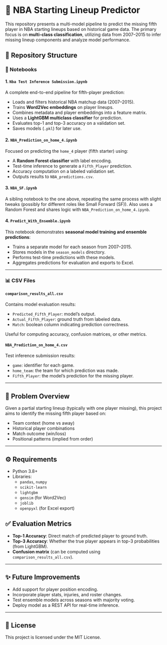 # 🏀 NBA Starting Lineup Predictor

This repository presents a multi-model pipeline to predict the missing fifth player in NBA starting lineups based on historical game data. The primary focus is on **multi-class classification**, utilizing data from 2007–2015 to infer missing lineup components and analyze model performance.

## 📁 Repository Structure

### 📓 Notebooks

#### 1. `Nba Test Inference Submission.ipynb`
A complete end-to-end pipeline for fifth-player prediction:
- Loads and filters historical NBA matchup data (2007–2015).
- Trains **Word2Vec embeddings** on player lineups.
- Combines metadata and player embeddings into a feature matrix.
- Uses a **LightGBM multiclass classifier** for prediction.
- Evaluates top-1 and top-3 accuracy on a validation set.
- Saves models (`.pkl`) for later use.

#### 2. `NBA_Prediction_on_home_4.ipynb`
Focused on predicting the `home_4` player (fifth starter) using:
- A **Random Forest classifier** with label encoding.
- Test-time inference to generate a `Fifth_Player` prediction.
- Accuracy computation on a labeled validation set.
- Outputs results to `NBA_predictions.csv`.

#### 3. `NBA_SF.ipynb`
A sibling notebook to the one above, repeating the same process with slight tweaks (possibly for different roles like Small Forward (SF)). Also uses a Random Forest and shares logic with `NBA_Prediction_on_home_4.ipynb`.

#### 4. `Predict_With_Ensemble.ipynb`
This notebook demonstrates **seasonal model training and ensemble predictions**:
- Trains a separate model for each season from 2007–2015.
- Stores models in the `season_models` directory.
- Performs test-time predictions with these models.
- Aggregates predictions for evaluation and exports to Excel.

---

### 📊 CSV Files

#### `comparison_results_all.csv`
Contains model evaluation results:
- `Predicted_Fifth_Player`: model’s output.
- `Actual_Fifth_Player`: ground truth from labeled data.
- `Match`: boolean column indicating prediction correctness.

Useful for computing accuracy, confusion matrices, or other metrics.

#### `NBA_Prediction_on_home_4.csv`
Test inference submission results:
- `game`: identifier for each game.
- `home_team`: the team for which prediction was made.
- `Fifth_Player`: the model’s prediction for the missing player.

---

## 🧠 Problem Overview

Given a partial starting lineup (typically with one player missing), this project aims to identify the missing fifth player based on:
- Team context (home vs away)
- Historical player combinations
- Match outcome (win/loss)
- Positional patterns (implied from order)

---

## ⚙️ Requirements

- Python 3.8+
- Libraries:
  - `pandas`, `numpy`
  - `scikit-learn`
  - `lightgbm`
  - `gensim` (for Word2Vec)
  - `joblib`
  - `openpyxl` (for Excel export)



## ✅ Evaluation Metrics

- **Top-1 Accuracy**: Direct match of predicted player to ground truth.
- **Top-3 Accuracy**: Whether the true player appears in top-3 probabilities (from LightGBM).
- **Confusion matrix** (can be computed using `comparison_results_all.csv`).

---

## ✨ Future Improvements

- Add support for player position encoding.
- Incorporate player stats, injuries, and roster changes.
- Test ensemble models across seasons with majority voting.
- Deploy model as a REST API for real-time inference.

---



## 📜 License

This project is licensed under the MIT License.
